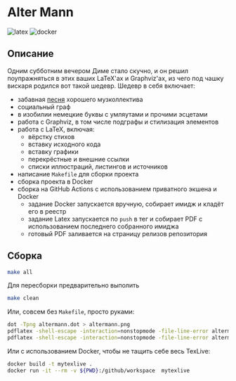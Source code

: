# Alter Mann

![latex](https://github.com/at8eqeq3/altermann/actions/workflows/latex.yml/badge.svg)
![docker](https://github.com/at8eqeq3/altermann/actions/workflows/docker.yml/badge.svg)

## Описание

Одним субботним вечером Диме стало скучно, и он решил поупражняться в этих ваших LaTeX'ах и Graphviz'ах, из чего под чашку вискаря родился вот такой шедевр. Шедевр в себя включает:

* забавная [песня](https://music.yandex.ru/album/288035/track/2721518) хорошего музколлектива 
* социальный граф
* в изобилии немецкие буквы с умляутами и прочими эсцетами
* работа с Graphviz, в том числе подграфы и стилизация элементов
* работа с LaTeX, включая:
  * вёрстку стихов
  * вставку исходного кода
  * вставку графики
  * перекрёстные и внешние ссылки
  * списки иллюстраций, листингов и источников
* написание `Makefile` для сборки проекта
* сборка проекта в Docker
* сборка на GitHub Actions с использованием приватного экшена и Docker
  * задание Docker запускается вручную, собирает имидж и кладёт его в реестр
  * задание Latex запускается по `push` в тег и собирает PDF с использованием последнего собранного имиджа
  * готовый PDF заливается на страницу релизов репозитория

## Сборка

~~~ bash
make all
~~~

Для пересборки предварительно выполить

~~~ bash
make clean
~~~

Или, совсем без `Makefile`, просто руками:

~~~ bash
dot -Tpng altermann.dot > altermann.png
pdflatex -shell-escape -interaction=nonstopmode -file-line-error altermann.tex
pdflatex -shell-escape -interaction=nonstopmode -file-line-error altermann.tex
~~~

Или с использованием Docker, чтобы не тащить себе весь TexLive:

~~~ bash
docker build -t mytexlive .
docker run -it --rm -v ${PWD}:/github/workspace  mytexlive
~~~